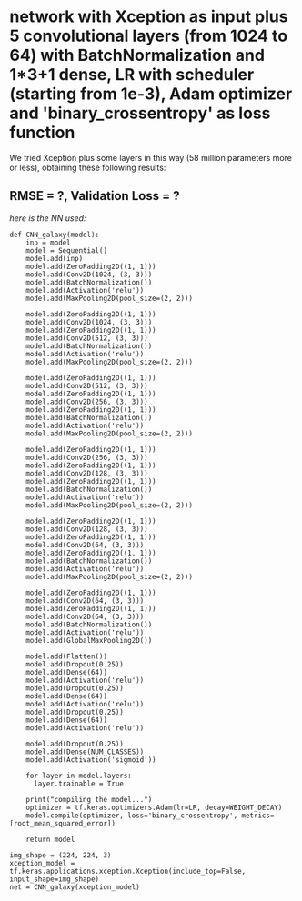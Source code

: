 ﻿# network with Xception as input plus 5 convolutional layers (from 1024 to 64) with BatchNormalization and 1*3+1 dense, LR with scheduler (starting from 1e-3), Adam optimizer and 'binary_crossentropy' as loss function

We tried Xception plus some layers in this way (58 million parameters more or less), obtaining these following results:
## RMSE = ?, Validation Loss = ?

_here is the NN used:_

	def CNN_galaxy(model):
		inp = model    
		model = Sequential()
		model.add(inp)
		model.add(ZeroPadding2D((1, 1)))
		model.add(Conv2D(1024, (3, 3)))
		model.add(BatchNormalization())
		model.add(Activation('relu'))
		model.add(MaxPooling2D(pool_size=(2, 2)))

		model.add(ZeroPadding2D((1, 1)))
		model.add(Conv2D(1024, (3, 3)))
		model.add(ZeroPadding2D((1, 1)))
		model.add(Conv2D(512, (3, 3)))
		model.add(BatchNormalization())
		model.add(Activation('relu'))
		model.add(MaxPooling2D(pool_size=(2, 2)))

		model.add(ZeroPadding2D((1, 1)))
		model.add(Conv2D(512, (3, 3)))
		model.add(ZeroPadding2D((1, 1)))
		model.add(Conv2D(256, (3, 3)))
		model.add(ZeroPadding2D((1, 1)))
		model.add(BatchNormalization())
		model.add(Activation('relu'))
		model.add(MaxPooling2D(pool_size=(2, 2)))

		model.add(ZeroPadding2D((1, 1)))
		model.add(Conv2D(256, (3, 3)))
		model.add(ZeroPadding2D((1, 1)))
		model.add(Conv2D(128, (3, 3)))
		model.add(ZeroPadding2D((1, 1)))
		model.add(BatchNormalization())
		model.add(Activation('relu'))
		model.add(MaxPooling2D(pool_size=(2, 2)))

		model.add(ZeroPadding2D((1, 1)))
		model.add(Conv2D(128, (3, 3)))
		model.add(ZeroPadding2D((1, 1)))
		model.add(Conv2D(64, (3, 3)))
		model.add(ZeroPadding2D((1, 1)))
		model.add(BatchNormalization())
		model.add(Activation('relu'))
		model.add(MaxPooling2D(pool_size=(2, 2)))

		model.add(ZeroPadding2D((1, 1)))
		model.add(Conv2D(64, (3, 3)))
		model.add(ZeroPadding2D((1, 1)))
		model.add(Conv2D(64, (3, 3)))
		model.add(BatchNormalization())
		model.add(Activation('relu'))
		model.add(GlobalMaxPooling2D())

		model.add(Flatten())
		model.add(Dropout(0.25))
		model.add(Dense(64))
		model.add(Activation('relu'))
		model.add(Dropout(0.25))
		model.add(Dense(64))
		model.add(Activation('relu'))
		model.add(Dropout(0.25))
		model.add(Dense(64))
		model.add(Activation('relu'))
		
		model.add(Dropout(0.25))
		model.add(Dense(NUM_CLASSES))
		model.add(Activation('sigmoid'))

		for layer in model.layers:
		  layer.trainable = True

		print("compiling the model...")
		optimizer = tf.keras.optimizers.Adam(lr=LR, decay=WEIGHT_DECAY)
		model.compile(optimizer, loss='binary_crossentropy', metrics=[root_mean_squared_error])

		return model

	img_shape = (224, 224, 3)
	xception_model = tf.keras.applications.xception.Xception(include_top=False, input_shape=img_shape)
	net = CNN_galaxy(xception_model)
